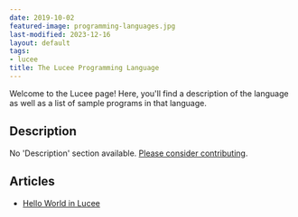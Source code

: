 ```yaml
---
date: 2019-10-02
featured-image: programming-languages.jpg
last-modified: 2023-12-16
layout: default
tags:
- lucee
title: The Lucee Programming Language
---
```


Welcome to the Lucee page! Here, you'll find a description of the language as well as a list of sample programs in that language.

## Description

No 'Description' section available. [Please consider contributing](https://github.com/TheRenegadeCoder/sample-programs-website).

## Articles

- [Hello World in Lucee](https://sampleprograms.io/projects/hello-world/lucee)